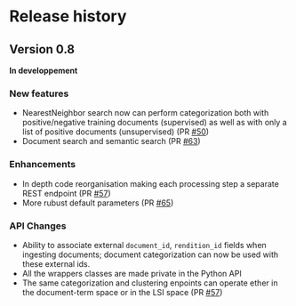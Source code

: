 # Release history

## Version 0.8

**In developpement**

### New features  

 * NearestNeighbor search now can perform categorization both with positive/negative training documents (supervised) as well as with only a list of positive documents (unsupervised) (PR [#50](https://github.com/FreeDiscovery/FreeDiscovery/pull/50))
 * Document search and semantic search (PR [#63](https://github.com/FreeDiscovery/FreeDiscovery/pull/63))


### Enhancements
 
 * In depth code reorganisation making each processing step a separate REST endpoint (PR [#57](https://github.com/FreeDiscovery/FreeDiscovery/pull/57))
 * More rubust default parameters (PR [#65](https://github.com/FreeDiscovery/FreeDiscovery/pull/65))

### API Changes
 
 * Ability to associate external `document_id`, `rendition_id` fields when ingesting documents; document categorization can now be used with these external ids. 
 * All the wrappers classes are made private in the Python API
 * The same categorization and clustering enpoints can operate ether in the document-term space or in the LSI space (PR [#57](https://github.com/FreeDiscovery/FreeDiscovery/pull/57))
